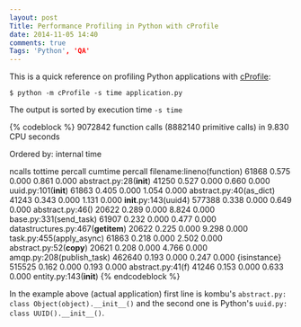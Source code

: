 ```yaml
---
layout: post
Title: Performance Profiling in Python with cProfile
date: 2014-11-05 14:40
comments: true
Tags: 'Python', 'QA'
---
```


This is a quick reference on profiling Python applications with
[cProfile](https://docs.python.org/2/library/profile.html#module-cProfile):

    $ python -m cProfile -s time application.py

The output is sorted by execution time `-s time`

{% codeblock %}
     9072842 function calls (8882140 primitive calls) in 9.830 CPU seconds

   Ordered by: internal time

   ncalls  tottime  percall  cumtime  percall filename:lineno(function)
    61868    0.575    0.000    0.861    0.000 abstract.py:28(__init__)
    41250    0.527    0.000    0.660    0.000 uuid.py:101(__init__)
    61863    0.405    0.000    1.054    0.000 abstract.py:40(as_dict)
    41243    0.343    0.000    1.131    0.000 __init__.py:143(uuid4)
   577388    0.338    0.000    0.649    0.000 abstract.py:46(<genexpr>)
    20622    0.289    0.000    8.824    0.000 base.py:331(send_task)
    61907    0.232    0.000    0.477    0.000 datastructures.py:467(__getitem__)
    20622    0.225    0.000    9.298    0.000 task.py:455(apply_async)
    61863    0.218    0.000    2.502    0.000 abstract.py:52(__copy__)
    20621    0.208    0.000    4.766    0.000 amqp.py:208(publish_task)
   462640    0.193    0.000    0.247    0.000 {isinstance}
   515525    0.162    0.000    0.193    0.000 abstract.py:41(f)
    41246    0.153    0.000    0.633    0.000 entity.py:143(__init__)
{% endcodeblock %}

In the example above (actual application) first line is kombu's
`abstract.py: class Object(object).__init__()`
and the second one is Python's
`uuid.py: class UUID().__init__()`.
